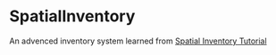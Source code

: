 # SpatialInventory
An advenced inventory system learned from [Spatial Inventory Tutorial](https://youtube.com/playlist?list=PLFic00P0BufTLu4CB_S_4c0LCEV0fv9Ye)
